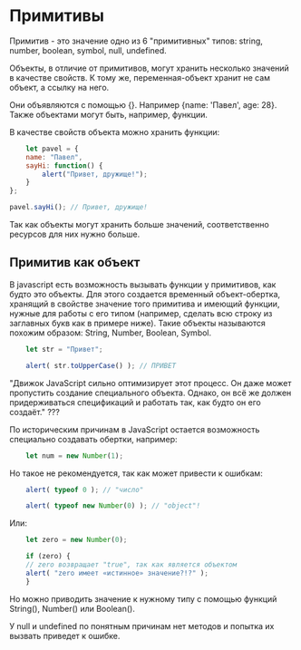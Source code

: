 # Примитивы

Примитив - это значение одно из 6 "примитивных" типов: string, number, boolean, symbol, null, undefined.

Объекты, в отличие от примитивов, могут хранить несколько значений в качестве свойств.
К тому же, переменная-объект хранит не сам объект, а ссылку на него.

Они объявляются с помощью {}. Например {name: 'Павел', age: 28}. Также объектами могут быть, например, функции.

В качестве свойств объекта можно хранить функции:

```javascript
    let pavel = {
    name: "Павел",
    sayHi: function() {
        alert("Привет, дружище!");
    }
};

pavel.sayHi(); // Привет, дружище!
```

Так как объекты могут хранить больше значений, соответственно ресурсов для них нужно больше.

## Примитив как объект

В javascript есть возможность вызывать функции у примитивов, как будто это объекты. Для этого создается временный объект-обертка, хранящий в свойстве значение того примитива
и имеющий функции, нужные для работы с его типом (например, сделать всю строку из заглавных букв как в примере ниже).
Такие объекты называются похожим образом: String, Number, Boolean, Symbol.

```javascript
    let str = "Привет";

    alert( str.toUpperCase() ); // ПРИВЕТ
```

"Движок JavaScript сильно оптимизирует этот процесс. Он даже может пропустить создание специального объекта. 
Однако, он всё же должен придерживаться спецификаций и работать так, как будто он его создаёт." ???

По историческим причинам в JavaScript остается возможность специально создавать обертки, например:

```javascript
    let num = new Number(1);
```

Но такое не рекомендуется, так как может привести к ошибкам:

```javascript
    alert( typeof 0 ); // "число"

    alert( typeof new Number(0) ); // "object"!
```

Или:

```javascript
    let zero = new Number(0);

    if (zero) {
    // zero возвращает "true", так как является объектом
    alert( "zero имеет «истинное» значение?!?" );
    }
```

Но можно приводить значение к нужному типу с помощью функций String(), Number() или Boolean().

У null и undefined по понятным причинам нет методов и попытка их вызвать приведет к ошибке.
